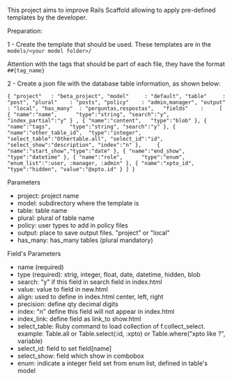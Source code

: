 This project aims to improve Rails Scaffold allowing to apply pre-defined templates by the developer.

Preparation:

1 - Create the template that should be used. These templates are in the `models/<your model folder>/`

Attention with the tags that should be part of each file, they have the format `##{tag_name}`

2 - Create a json file with the database table information, as shown below:

`{
  "project"   : "beta_project",
  "model"     : "default",
  "table"     : "post",
  "plural"    : "posts",
  "policy"    : "admin,manager",
  "output"    : "local",
  "has_many"  : "perguntas,respostas",  
  "fields"    :    
  [
    { "name":"name",      "type":"string", "search":"y", "index_partial":"y" } ,
    { "name":"content",   "type":"blob" },
    { "name":"tags",      "type":"string", "search":"y" },
    { "name":"other_table_id",  "type":"integer", "select_table":"Othertable.all", "select_id":"id", "select_show":"description", "index":"n" },    
    { "name":"start_show","type":"date" },
    { "name":"end_show",  "type":"datetime" },
    { "name":"role",      "type":"enum", "enum_list":":user, :manager, :admin" },
    { "name":"xpto_id",   "type":"hidden", "value":"@xpto.id" }
  ]
}`

Parameters
- project: project name
- model: subdirectory where the template is
- table: table name
- plural: plural of table name
- policy: user types to add in policy files
- output: place to save output files. "project" or "local"
- has_many: has_many tables (plural mandatory)

Field's Parameters
- name (required)
- type (required): strig, integer, float, date, datetime, hidden, blob
- search: "y" if this field in search field in index.html
- value: value to field in new.html
- align: used to define <td align=""> in index.html center, left, right
- precision: define qty decimal digits 
- index: "n" define this field will not appear in index.html
- index_link: define field as link_to show.html
- select_table: Ruby command to load collection of f.collect_select. example: Table.all or Table.select(:id, :xpto) or Table.where("xpto like ?", variable)
- select_id: field to set field[name]
- select_show: field which show in combobox
- enum: indicate a integer field set from enum list, defined in table's model
